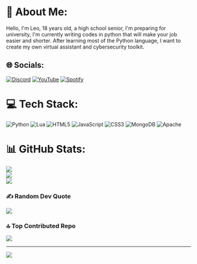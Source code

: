 # 💫 About Me:
Hello, I'm Leo, 18 years old, a high school senior, I'm preparing for university, I'm currently writing codes in python that will make your job easier and shorter.
After learning most of the Python language, I want to create my own virtual assistant and cybersecurity toolkit.


## 🌐 Socials:
[![Discord](https://img.shields.io/badge/Discord-%237289DA.svg?logo=discord&logoColor=white)](https://discord.gg/TNNV6e8xdy) [![YouTube](https://img.shields.io/badge/YouTube-%23FF0000.svg?logo=YouTube&logoColor=white)](https://youtube.com/@Leo4Code)
[![Spotify](https://img.shields.io/badge/Spotify-%2314d800.svg?logo=spotify&logoColor=black)](https://open.spotify.com/artist/1JxLCaNLE8oRnmdE4RIDLB?si=jSTBkjKpSLO7iSvs12QHkA)


# 💻 Tech Stack:
![Python](https://img.shields.io/badge/python-3670A0?style=for-the-badge&logo=python&logoColor=ffdd54) ![Lua](https://img.shields.io/badge/lua-%232C2D72.svg?style=for-the-badge&logo=lua&logoColor=white) ![HTML5](https://img.shields.io/badge/html5-%23E34F26.svg?style=for-the-badge&logo=html5&logoColor=white) ![JavaScript](https://img.shields.io/badge/javascript-%23323330.svg?style=for-the-badge&logo=javascript&logoColor=%23F7DF1E) ![CSS3](https://img.shields.io/badge/css3-%231572B6.svg?style=for-the-badge&logo=css3&logoColor=white) ![MongoDB](https://img.shields.io/badge/MongoDB-%234ea94b.svg?style=for-the-badge&logo=mongodb&logoColor=white) ![Apache](https://img.shields.io/badge/apache-%23D42029.svg?style=for-the-badge&logo=apache&logoColor=white)
# 📊 GitHub Stats:
![](https://github-readme-stats.vercel.app/api?username=Leo4Bey&theme=dark&hide_border=false&include_all_commits=true&count_private=false)<br/>
![](https://github-readme-streak-stats.herokuapp.com/?user=Leo4Bey&theme=dark&hide_border=false)<br/>
![](https://github-readme-stats.vercel.app/api/top-langs/?username=Leo4Bey&theme=dark&hide_border=false&include_all_commits=true&count_private=false&layout=compact)

### ✍️ Random Dev Quote
![](https://quotes-github-readme.vercel.app/api?type=horizontal&theme=radical)

### 🔝 Top Contributed Repo
![](https://github-contributor-stats.vercel.app/api?username=Leo4Bey&limit=5&theme=dark&combine_all_yearly_contributions=true)

---
[![](https://visitcount.itsvg.in/api?id=Leo4Bey&icon=0&color=1)](https://visitcount.itsvg.in)

<!-- Proudly created with GPRM ( https://gprm.itsvg.in ) -->
